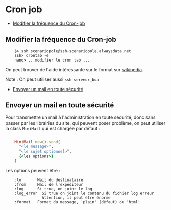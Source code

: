 # Cron job

* [Modifier la fréquence du Cron-job](#modifierlafrequenceducronjbo)


<a name='modifierlafrequenceducronjbo'></a>

## Modifier la fréquence du Cron-job

        $> ssh scenariopole@ssh-scenariopole.alwaysdata.net
        ssh> crontab -e
        nano> ...modifier le cron tab ...

On peut trouver de l'aide intéressante sur le format sur [wikipedia](https://fr.wikipedia.org/wiki/Cron#crontab).

Note : On peut utiliser aussi `ssh serveur_boa`

* [Envoyer un mail en toute sécurité](#envoyermailentoutesecurité)
<a name='envoyermailentoutesecurité'></a>

## Envoyer un mail en toute sécurité

Pour transmettre un mail à l'administration en toute sécurité, donc sans passer par les librairies du site, qui peuvent poser problème, on peut utiliser la class `MiniMail` qui est chargée par défaut :

~~~ruby

    MiniMail.new().send(
      "<le message>",
      "<le sujet optionnel>",
      {<les options>}
    )
~~~

Les options peuvent être :

        :to       Mail du destinataire
        :from     Mail de l'expéditeur
        :log      Si true, on joint le log
        :log_error  Si true on joint le contenu du fichier log erreur
                    Attention, il peut être énorme
        :format   Format du message, 'plain' (défaut) ou 'html'
